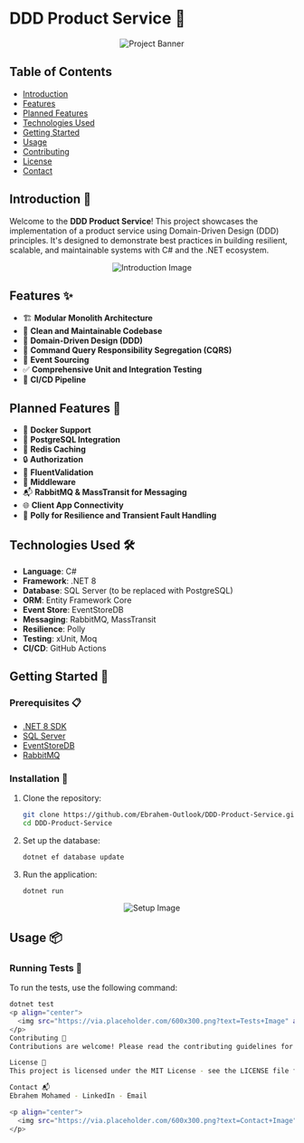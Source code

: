 <p align="center">
  <h1>DDD Product Service 🎉</h1>
</p>

<p align="center">
  <img src="https://github.com/user-attachments/assets/fe00d33d-e09a-49e6-9a4a-ddfda3a282d3
" alt="Project Banner">
</p>

## Table of Contents

- [Introduction](#introduction)
- [Features](#features)
- [Planned Features](#planned-features)
- [Technologies Used](#technologies-used)
- [Getting Started](#getting-started)
- [Usage](#usage)
- [Contributing](#contributing)
- [License](#license)
- [Contact](#contact)

## Introduction 📖

Welcome to the **DDD Product Service**! This project showcases the implementation of a product service using Domain-Driven Design (DDD) principles. It's designed to demonstrate best practices in building resilient, scalable, and maintainable systems with C# and the .NET ecosystem.

<p align="center">
  <img src="https://via.placeholder.com/600x300.png?text=Introduction+Image" alt="Introduction Image">
</p>

## Features ✨

- 🏗️ **Modular Monolith Architecture**
- 🧹 **Clean and Maintainable Codebase**
- 🧩 **Domain-Driven Design (DDD)**
- 🔄 **Command Query Responsibility Segregation (CQRS)**
- 🌊 **Event Sourcing**
- ✅ **Comprehensive Unit and Integration Testing**
- 🚀 **CI/CD Pipeline**

## Planned Features 📝

- 🐳 **Docker Support**
- 🐘 **PostgreSQL Integration**
- 🛑 **Redis Caching**
- 🔒 **Authorization**
- 📝 **FluentValidation**
- 🔧 **Middleware**
- 📬 **RabbitMQ & MassTransit for Messaging**
- 🌐 **Client App Connectivity**
- 🔄 **Polly for Resilience and Transient Fault Handling**

## Technologies Used 🛠️

- **Language**: C#
- **Framework**: .NET 8
- **Database**: SQL Server (to be replaced with PostgreSQL)
- **ORM**: Entity Framework Core
- **Event Store**: EventStoreDB
- **Messaging**: RabbitMQ, MassTransit
- **Resilience**: Polly
- **Testing**: xUnit, Moq
- **CI/CD**: GitHub Actions

## Getting Started 🚀

### Prerequisites 📋

- [.NET 8 SDK](https://dotnet.microsoft.com/download/dotnet/8.0)
- [SQL Server](https://www.microsoft.com/en-us/sql-server/sql-server-downloads)
- [EventStoreDB](https://eventstore.com/)
- [RabbitMQ](https://www.rabbitmq.com/)

### Installation 🔧

1. Clone the repository:
    ```bash
    git clone https://github.com/Ebrahem-Outlook/DDD-Product-Service.git
    cd DDD-Product-Service
    ```

2. Set up the database:
    ```bash
    dotnet ef database update
    ```

3. Run the application:
    ```bash
    dotnet run
    ```

<p align="center">
  <img src="https://via.placeholder.com/600x300.png?text=Setup+Image" alt="Setup Image">
</p>

## Usage 📦

### Running Tests 🧪

To run the tests, use the following command:
```bash
dotnet test
<p align="center">
  <img src="https://via.placeholder.com/600x300.png?text=Tests+Image" alt="Tests Image">
</p>
Contributing 🤝
Contributions are welcome! Please read the contributing guidelines for more details.

License 📄
This project is licensed under the MIT License - see the LICENSE file for details.

Contact 📬
Ebrahem Mohamed - LinkedIn - Email

<p align="center">
  <img src="https://via.placeholder.com/600x300.png?text=Contact+Image" alt="Contact Image">
</p>
